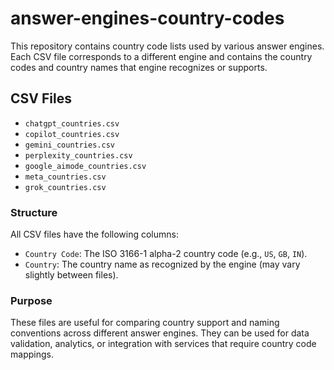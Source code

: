 # answer-engines-country-codes

This repository contains country code lists used by various answer engines. Each CSV file corresponds to a different engine and contains the country codes and country names that engine recognizes or supports.

## CSV Files

- `chatgpt_countries.csv`
- `copilot_countries.csv`
- `gemini_countries.csv`
- `perplexity_countries.csv`
- `google_aimode_countries.csv`
- `meta_countries.csv`
- `grok_countries.csv`

### Structure

All CSV files have the following columns:

- `Country Code`: The ISO 3166-1 alpha-2 country code (e.g., `US`, `GB`, `IN`).
- `Country`: The country name as recognized by the engine (may vary slightly between files).

### Purpose

These files are useful for comparing country support and naming conventions across different answer engines. They can be used for data validation, analytics, or integration with services that require country code mappings.
